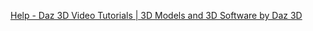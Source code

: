 
[Help - Daz 3D Video Tutorials | 3D Models and 3D Software by Daz 3D](https://www.daz3d.com/help/help-daz-3d-video-tutorials)
